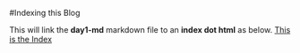 #Indexing this Blog

This will link the **day1-md** markdown file to an **index dot html** as below.
[This is the Index](./blog/index.html)
